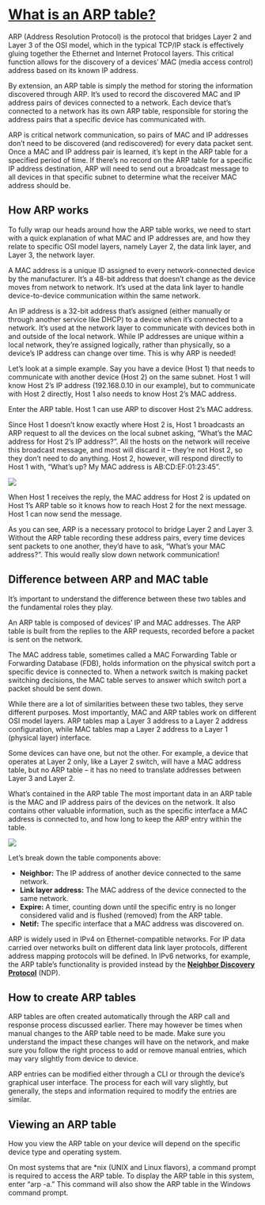 # **[What is an ARP table?](https://www.auvik.com/franklyit/blog/what-is-an-arp-table/)**

ARP (Address Resolution Protocol) is the protocol that bridges Layer 2 and Layer 3 of the OSI model, which in the typical TCP/IP stack is effectively gluing together the Ethernet and Internet Protocol layers. This critical function allows for the discovery of a devices’ MAC (media access control) address based on its known IP address.

By extension, an ARP table is simply the method for storing the information discovered through ARP. It’s used to record the discovered MAC and IP address pairs of devices connected to a network. Each device that’s connected to a network has its own ARP table, responsible for storing the address pairs that a specific device has communicated with.

ARP is critical network communication, so pairs of MAC and IP addresses don’t need to be discovered (and rediscovered) for every data packet sent. Once a MAC and IP address pair is learned, it’s kept in the ARP table for a specified period of time.  If there’s no record on the ARP table for a specific IP address destination, ARP will need to send out a broadcast message to all devices in that specific subnet to determine what the receiver MAC address should be.

## How ARP works

To fully wrap our heads around how the ARP table works, we need to start with a quick explanation of what MAC and IP addresses are, and how they relate to specific OSI model layers, namely Layer 2, the data link layer, and Layer 3, the network layer.

A MAC address is a unique ID assigned to every network-connected device by the manufacturer. It’s a 48-bit address that doesn’t change as the device moves from network to network. It’s used at the data link layer to handle device-to-device communication within the same network.

An IP address is a 32-bit address that’s assigned (either manually or through another service like DHCP) to a device when it’s connected to a network. It’s used at the network layer to communicate with devices both in and outside of the local network. While IP addresses are unique within a local network, they’re assigned logically, rather than physically, so a device’s IP address can change over time. This is why ARP is needed!

Let’s look at a simple example. Say you have a device (Host 1) that needs to communicate with another device (Host 2) on the same subnet. Host 1 will know Host 2’s IP address (192.168.0.10 in our example), but to communicate with Host 2 directly, Host 1 also needs to know Host 2’s MAC address.

Enter the ARP table. Host 1 can use ARP to discover Host 2’s MAC address.

Since Host 1 doesn’t know exactly where Host 2 is, Host 1 broadcasts an ARP request to all the devices on the local subnet asking, “What’s the MAC address for Host 2’s IP address?”. All the hosts on the network will receive this broadcast message, and most will discard it – they’re not Host 2, so they don’t need to do anything. Host 2, however, will respond directly to Host 1 with, “What’s up? My MAC address is AB:CD:EF:01:23:45”.

![](https://cdn-fainj.nitrocdn.com/HMhNvtGdkXCThiYKondeUNdKlFRQtHkp/assets/images/optimized/rev-65a558f/www.auvik.com/wp-content/uploads/2021/04/ARP-table-diagram.png)

When Host 1 receives the reply, the MAC address for Host 2 is updated on Host 1’s ARP table so it knows how to reach Host 2 for the next message. Host 1 can now send the message.

As you can see, ARP is a necessary protocol to bridge Layer 2 and Layer 3. Without the ARP table recording these address pairs, every time devices sent packets to one another, they’d have to ask, “What’s your MAC address?”. This would really slow down network communication!

## Difference between ARP and MAC table

It’s important to understand the difference between these two tables and the fundamental roles they play.

An ARP table is composed of devices’ IP and MAC addresses. The ARP table is built from the replies to the ARP requests, recorded before a packet is sent on the network.

The MAC address table, sometimes called a MAC Forwarding Table or Forwarding Database (FDB), holds information on the physical switch port a specific device is connected to. When a network switch is making packet switching decisions, the MAC table serves to answer which switch port a packet should be sent down.

While there are a lot of similarities between these two tables, they serve different purposes. Most importantly, MAC and ARP tables work on different OSI model layers. ARP tables map a Layer 3 address to a Layer 2 address configuration, while MAC tables map a Layer 2 address to a Layer 1 (physical layer) interface.

Some devices can have one, but not the other. For example, a device that operates at Layer 2 only, like a Layer 2 switch, will have a MAC address table, but no ARP table – it has no need to translate addresses between Layer 3 and Layer 2.

What’s contained in the ARP table
The most important data in an ARP table is the MAC and IP address pairs of the devices on the network. It also contains other valuable information, such as the specific interface a MAC address is connected to, and how long to keep the ARP entry within the table.

![](https://cdn-fainj.nitrocdn.com/HMhNvtGdkXCThiYKondeUNdKlFRQtHkp/assets/images/optimized/rev-65a558f/www.auvik.com/wp-content/uploads/2021/04/ARP-Table-Image.jpeg)

Let’s break down the table components above:

- **Neighbor:** The IP address of another device connected to the same network.
- **Link layer address:** The MAC address of the device connected to the same network.
- **Expire:** A timer, counting down until the specific entry is no longer considered valid and is flushed (removed) from the ARP table.
- **Netif:** The specific interface that a MAC address was discovered on.

ARP is widely used in IPv4 on Ethernet-compatible networks. For IP data carried over networks built on different data link layer protocols, different address mapping protocols will be defined. In IPv6 networks, for example, the ARP table’s functionality is provided instead by the **[Neighbor Discovery Protocol](https://en.wikipedia.org/wiki/Neighbor_Discovery_Protocol)** (NDP).

## How to create ARP tables

ARP tables are often created automatically through the ARP call and response process discussed earlier. There may however be times when manual changes to the ARP table need to be made. Make sure you understand the impact these changes will have on the network, and make sure you follow the right process to add or remove manual entries, which may vary slightly from device to device.

ARP entries can be modified either through a CLI or through the device’s graphical user interface. The process for each will vary slightly, but generally, the steps and information required to modify the entries are similar.

## Viewing an ARP table

How you view the ARP table on your device will depend on the specific device type and operating system.

On most systems that are *nix (UNIX and Linux flavors), a command prompt is required to access the ARP table. To display the ARP table in this system, enter “arp -a.” This command will also show the ARP table in the Windows command prompt.
